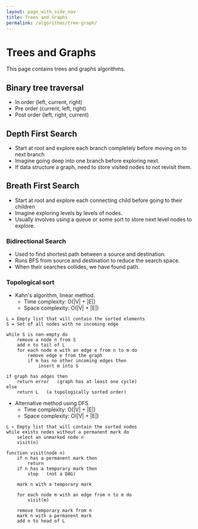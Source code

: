 ```yaml
---
layout: page_with_side_nav
title: Trees and Graphs
permalink: /algorithms/tree-graph/
---
```


# Trees and Graphs
This page contains trees and graphs algorithms. 

## Binary tree traversal
- In order (left, current, right)
- Pre order (current, left, right)
- Post order (left, right, current)

## Depth First Search
- Start at root and explore each branch completely before moving on to next branch
- Imagine going deep into one branch before exploring next.
- If data structure a graph, need to store visited nodes to not revisit them.

## Breath First Search
- Start at root and explore each connecting child before going to their children
- Imagine exploring levels by levels of nodes.
- Usually involves using a queue or some sort to store next level nodes to explore. 

### Bidirectional Search
- Used to find shortest path between a source and destination.
- Runs BFS from source and destination to reduce the search space. 
- When their searches collides, we have found path.

### Topological sort
- Kahn's algorithm, linear method. 
  - Time complexity: O(|V| + |E|)
  - Space complexity: O(|V| + |E|)

```
L = Empty list that will contain the sorted elements
S = Set of all nodes with no incoming edge

while S is non-empty do
    remove a node n from S
    add n to tail of L
    for each node m with an edge e from n to m do
        remove edge e from the graph
        if m has no other incoming edges then
            insert m into S

if graph has edges then
    return error   (graph has at least one cycle)
else 
    return L   (a topologically sorted order)
```



- Alternative method using DFS
  - Time complexity: O(|V| + |E|)
  - Space complexity: O(|V| + |E|)

```
L ← Empty list that will contain the sorted nodes
while exists nodes without a permanent mark do
    select an unmarked node n
    visit(n)

function visit(node n)
    if n has a permanent mark then
        return
    if n has a temporary mark then
        stop   (not a DAG)

    mark n with a temporary mark

    for each node m with an edge from n to m do
        visit(m)

    remove temporary mark from n
    mark n with a permanent mark
    add n to head of L
```